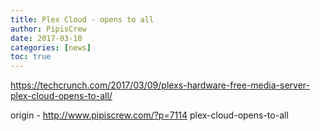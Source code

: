 ```yaml
---
title: Plex Cloud - opens to all
author: PipisCrew
date: 2017-03-10
categories: [news]
toc: true
---
```


https://techcrunch.com/2017/03/09/plexs-hardware-free-media-server-plex-cloud-opens-to-all/

origin - http://www.pipiscrew.com/?p=7114 plex-cloud-opens-to-all